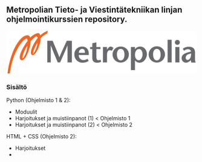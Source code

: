 ## Metropolian Tieto- ja Viestintätekniikan linjan ohjelmointikurssien repository.
![alt text](metropolia-img.png)
### Sisältö
Python (Ohjelmisto 1 & 2): 
- Moduulit
- Harjoitukset ja muistiinpanot (1) < Ohjelmisto 1
- Harjoitukset ja muistiinpanot (2) < Ohjelmisto 2

HTML + CSS (Ohjelmisto 2):
- Harjoitukset
- 